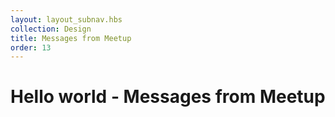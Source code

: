 ```yaml
---
layout: layout_subnav.hbs
collection: Design
title: Messages from Meetup
order: 13
---
```


# Hello world - Messages from Meetup
